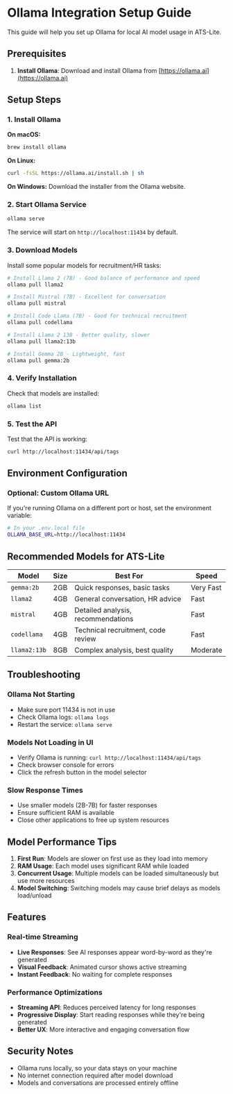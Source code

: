 # Ollama Integration Setup Guide

This guide will help you set up Ollama for local AI model usage in ATS-Lite.

## Prerequisites

1. **Install Ollama**: Download and install Ollama from [https://ollama.ai](https://ollama.ai)

## Setup Steps

### 1. Install Ollama

**On macOS:**

```bash
brew install ollama
```

**On Linux:**

```bash
curl -fsSL https://ollama.ai/install.sh | sh
```

**On Windows:**
Download the installer from the Ollama website.

### 2. Start Ollama Service

```bash
ollama serve
```

The service will start on `http://localhost:11434` by default.

### 3. Download Models

Install some popular models for recruitment/HR tasks:

```bash
# Install Llama 2 (7B) - Good balance of performance and speed
ollama pull llama2

# Install Mistral (7B) - Excellent for conversation
ollama pull mistral

# Install Code Llama (7B) - Good for technical recruitment
ollama pull codellama

# Install Llama 2 13B - Better quality, slower
ollama pull llama2:13b

# Install Gemma 2B - Lightweight, fast
ollama pull gemma:2b
```

### 4. Verify Installation

Check that models are installed:

```bash
ollama list
```

### 5. Test the API

Test that the API is working:

```bash
curl http://localhost:11434/api/tags
```

## Environment Configuration

### Optional: Custom Ollama URL

If you're running Ollama on a different port or host, set the environment variable:

```bash
# In your .env.local file
OLLAMA_BASE_URL=http://localhost:11434
```

## Recommended Models for ATS-Lite

| Model        | Size | Best For                           | Speed     |
| ------------ | ---- | ---------------------------------- | --------- |
| `gemma:2b`   | 2GB  | Quick responses, basic tasks       | Very Fast |
| `llama2`     | 4GB  | General conversation, HR advice    | Fast      |
| `mistral`    | 4GB  | Detailed analysis, recommendations | Fast      |
| `codellama`  | 4GB  | Technical recruitment, code review | Fast      |
| `llama2:13b` | 8GB  | Complex analysis, best quality     | Moderate  |

## Troubleshooting

### Ollama Not Starting

- Make sure port 11434 is not in use
- Check Ollama logs: `ollama logs`
- Restart the service: `ollama serve`

### Models Not Loading in UI

- Verify Ollama is running: `curl http://localhost:11434/api/tags`
- Check browser console for errors
- Click the refresh button in the model selector

### Slow Response Times

- Use smaller models (2B-7B) for faster responses
- Ensure sufficient RAM is available
- Close other applications to free up system resources

## Model Performance Tips

1. **First Run**: Models are slower on first use as they load into memory
2. **RAM Usage**: Each model uses significant RAM while loaded
3. **Concurrent Usage**: Multiple models can be loaded simultaneously but use more resources
4. **Model Switching**: Switching models may cause brief delays as models load/unload

## Features

### Real-time Streaming

- **Live Responses**: See AI responses appear word-by-word as they're generated
- **Visual Feedback**: Animated cursor shows active streaming
- **Instant Feedback**: No waiting for complete responses

### Performance Optimizations

- **Streaming API**: Reduces perceived latency for long responses
- **Progressive Display**: Start reading responses while they're being generated
- **Better UX**: More interactive and engaging conversation flow

## Security Notes

- Ollama runs locally, so your data stays on your machine
- No internet connection required after model download
- Models and conversations are processed entirely offline
